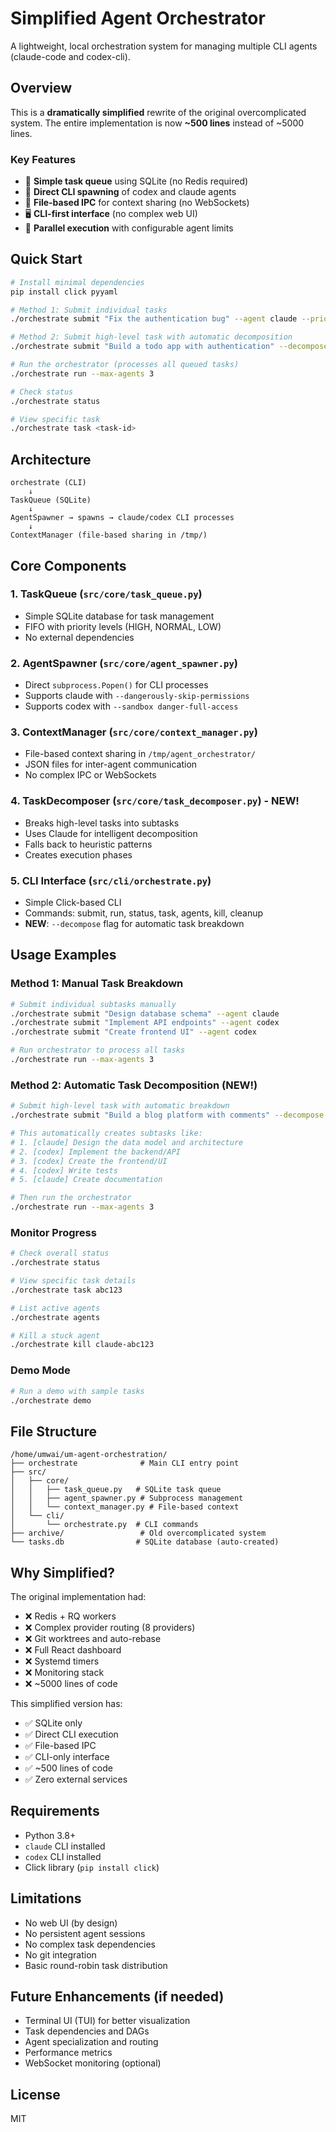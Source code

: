 # Simplified Agent Orchestrator

A lightweight, local orchestration system for managing multiple CLI agents (claude-code and codex-cli).

## Overview

This is a **dramatically simplified** rewrite of the original overcomplicated system. The entire implementation is now **~500 lines** instead of ~5000 lines.

### Key Features
- 🎯 **Simple task queue** using SQLite (no Redis required)
- 🤖 **Direct CLI spawning** of codex and claude agents
- 📁 **File-based IPC** for context sharing (no WebSockets)
- 🖥️ **CLI-first interface** (no complex web UI)
- 🚀 **Parallel execution** with configurable agent limits

## Quick Start

```bash
# Install minimal dependencies
pip install click pyyaml

# Method 1: Submit individual tasks
./orchestrate submit "Fix the authentication bug" --agent claude --priority high

# Method 2: Submit high-level task with automatic decomposition
./orchestrate submit "Build a todo app with authentication" --decompose

# Run the orchestrator (processes all queued tasks)
./orchestrate run --max-agents 3

# Check status
./orchestrate status

# View specific task
./orchestrate task <task-id>
```

## Architecture

```
orchestrate (CLI)
    ↓
TaskQueue (SQLite)
    ↓
AgentSpawner → spawns → claude/codex CLI processes
    ↓
ContextManager (file-based sharing in /tmp/)
```

## Core Components

### 1. TaskQueue (`src/core/task_queue.py`)
- Simple SQLite database for task management
- FIFO with priority levels (HIGH, NORMAL, LOW)
- No external dependencies

### 2. AgentSpawner (`src/core/agent_spawner.py`)
- Direct `subprocess.Popen()` for CLI processes
- Supports claude with `--dangerously-skip-permissions`
- Supports codex with `--sandbox danger-full-access`

### 3. ContextManager (`src/core/context_manager.py`)
- File-based context sharing in `/tmp/agent_orchestrator/`
- JSON files for inter-agent communication
- No complex IPC or WebSockets

### 4. TaskDecomposer (`src/core/task_decomposer.py`) - **NEW!**
- Breaks high-level tasks into subtasks
- Uses Claude for intelligent decomposition
- Falls back to heuristic patterns
- Creates execution phases

### 5. CLI Interface (`src/cli/orchestrate.py`)
- Simple Click-based CLI
- Commands: submit, run, status, task, agents, kill, cleanup
- **NEW**: `--decompose` flag for automatic task breakdown

## Usage Examples

### Method 1: Manual Task Breakdown
```bash
# Submit individual subtasks manually
./orchestrate submit "Design database schema" --agent claude
./orchestrate submit "Implement API endpoints" --agent codex
./orchestrate submit "Create frontend UI" --agent codex

# Run orchestrator to process all tasks
./orchestrate run --max-agents 3
```

### Method 2: Automatic Task Decomposition (NEW!)
```bash
# Submit high-level task with automatic breakdown
./orchestrate submit "Build a blog platform with comments" --decompose

# This automatically creates subtasks like:
# 1. [claude] Design the data model and architecture
# 2. [codex] Implement the backend/API
# 3. [codex] Create the frontend/UI
# 4. [codex] Write tests
# 5. [claude] Create documentation

# Then run the orchestrator
./orchestrate run --max-agents 3
```

### Monitor Progress
```bash
# Check overall status
./orchestrate status

# View specific task details
./orchestrate task abc123

# List active agents
./orchestrate agents

# Kill a stuck agent
./orchestrate kill claude-abc123
```

### Demo Mode
```bash
# Run a demo with sample tasks
./orchestrate demo
```

## File Structure
```
/home/umwai/um-agent-orchestration/
├── orchestrate              # Main CLI entry point
├── src/
│   ├── core/
│   │   ├── task_queue.py   # SQLite task queue
│   │   ├── agent_spawner.py # Subprocess management
│   │   └── context_manager.py # File-based context
│   └── cli/
│       └── orchestrate.py  # CLI commands
├── archive/                 # Old overcomplicated system
└── tasks.db                # SQLite database (auto-created)
```

## Why Simplified?

The original implementation had:
- ❌ Redis + RQ workers
- ❌ Complex provider routing (8 providers)
- ❌ Git worktrees and auto-rebase
- ❌ Full React dashboard
- ❌ Systemd timers
- ❌ Monitoring stack
- ❌ ~5000 lines of code

This simplified version has:
- ✅ SQLite only
- ✅ Direct CLI execution
- ✅ File-based IPC
- ✅ CLI-only interface
- ✅ ~500 lines of code
- ✅ Zero external services

## Requirements

- Python 3.8+
- `claude` CLI installed
- `codex` CLI installed
- Click library (`pip install click`)

## Limitations

- No web UI (by design)
- No persistent agent sessions
- No complex task dependencies
- No git integration
- Basic round-robin task distribution

## Future Enhancements (if needed)

- Terminal UI (TUI) for better visualization
- Task dependencies and DAGs
- Agent specialization and routing
- Performance metrics
- WebSocket monitoring (optional)

## License

MIT